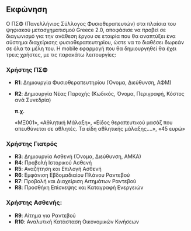 ## Εκφώνηση

Ο ΠΣΦ (Πανελλήνιος Σύλλογος Φυσιοθεραπευτών) στα πλαίσια του ψηφιακού μετασχηματισμού Greece 2.0, αποφάσισε να προβεί σε διαγωνισμό για την ανάθεση έργου σε εταιρία που θα αναπτύξει ένα σύστημα διαχείρισης φυσιοθεραπευτηρίου, ώστε να το διαθέσει δωρεάν σε όλα τα μέλη του. Η mobile εφαρμογή που θα δημιουργηθεί θα έχει τρεις χρήστες, με τις παρακάτω λειτουργίες:

### Χρήστης ΠΣΦ

- **R1**: Δημιουργία Φυσιοθεραπευτηρίου (Όνομα, Διεύθυνση, ΑΦΜ)
- **R2**: Δημιουργία Νέας Παροχής (Κωδικός, Όνομα, Περιγραφή, Κόστος ανά Συνεδρία)

  **π.χ.**

  «ΜΞ001», «Αθλητική Μάλαξη», «Είδος θεραπευτικού μασάζ που απευθύνεται σε αθλητές. Τα είδη αθλητικής μάλαξης….», «45 ευρώ»


### Χρήστης Γιατρός

- **R3**: Δημιουργία Ασθενή (Όνομα, Διεύθυνση, ΑΜΚΑ)
- **R4**: Προβολή Ιστορικού Ασθενή
- **R5**: Αναζήτηση και Επιλογή Ασθενή
- **R6**: Εμφάνιση Εβδομαδιαίου Πλάνου Ραντεβού
- **R7**: Προβολή και Διαχείριση Αιτημάτων Ραντεβού
- **R8**: Προσθήκη Επίσκεψης και Καταγραφή Ενεργειών

### **Χρήστης Ασθενής:**

- **R9**: Αίτημα για Ραντεβού
- **R10**: Αναλυτική Κατάσταση Οικονομικών Κινήσεων